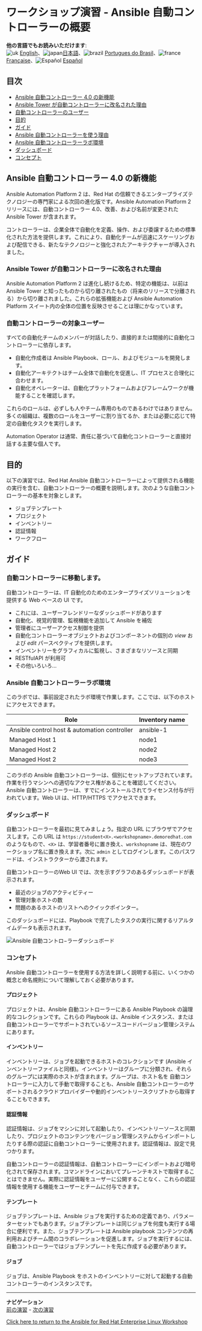 # ワークショップ演習 - Ansible 自動コントローラーの概要

**他の言語でもお読みいただけます**:
<br>![uk](../../../images/uk.png) [English](README.md)、![japan](../../../images/japan.png)[日本語](README.ja.md)、![brazil](../../../images/brazil.png) [Portugues do Brasil](README.pt-br.md)、![france](../../../images/fr.png) [Française](README.fr.md)、![Español](../../../images/col.png) [Español](README.es.md)

## 目次

* [Ansible 自動コントローラー 4.0
  の新機能](#whats-new-in-ansible-automation-controller-40)
* [Ansible Tower
  が自動コントローラーに改名された理由](#why-was-ansible-tower-renamed-to-automation-controller)
* [自動コントローラーのユーザー](#who-is-automation-controller-for)
* [目的](#objective)
* [ガイド](#guide)
* [Ansible 自動コントローラーを使う理由](#why-ansible-automation-controller)
* [Ansible
  自動コントローラーラボ環境](#your-ansible-automation-controller-lab-environment)
* [ダッシュボード](#dashboard)
* [コンセプト](#concepts)

## Ansible 自動コントローラー 4.0 の新機能

Ansible Automation Platform 2 は、Red Hat
の信頼できるエンタープライズテクノロジーの専門家による次回の進化版です。Ansible Automation Platform 2
リリースには、自動コントローラー 4.0、改善、および名前が変更された Ansible Tower が含まれます。

コントローラーは、企業全体で自動化を定義、操作、および委譲するための標準化された方法を提供します。これにより、自動化チームが迅速にスケーリングおよび配信できる、新たなテクノロジーと強化されたアーキテクチャーが導入されました。

### Ansible Tower が自動コントローラーに改名された理由

Ansible Automation Platform 2 は進化し続けるため、特定の機能は、以前は Ansible Tower
と知ったものから切り離されたもの（将来のリリースで分離される）から切り離されました。これらの拡張機能および Ansible Automation
Platform スイート内の全体の位置を反映させることは理にかなっています。

### 自動コントローラーの対象ユーザー
すべての自動化チームのメンバーが対話したり、直接的または間接的に自動化コントローラーに依存します。

* 自動化作成者は Ansible Playbook、ロール、およびモジュールを開発します。
* 自動化アーキテクトはチーム全体で自動化を促進し、IT プロセスと合理化に合わせます。
* 自動化オペレーターは、自動化プラットフォームおよびフレームワークが機能することを確認します。

これらのロールは、必ずしも人やチーム専用のものであるわけではありません。多くの組織は、複数のロールをユーザーに割り当てるか、または必要に応じて特定の自動化タスクを実行します。

Automation Operator は通常、責任に基づいて自動化コントローラーと直接対話する主要な個人です。

## 目的

以下の演習では、Red Hat Ansible
自動コントローラーによって提供される機能の実行を含む、自動コントローラーの概要を説明します。次のような自動コントローラーの基本を対象とします。

* ジョブテンプレート
* プロジェクト
* インベントリー
* 認証情報
* ワークフロー

## ガイド

### 自動コントローラーに移動します。

自動コントローラーは、IT 自動化のためのエンタープライズソリューションを提供する Web ベースの UI です。

* これには、ユーザーフレンドリーなダッシュボードがあります
* 自動化、視覚的管理、監視機能を追加して Ansible を補佐
* 管理者にユーザーアクセス制御を提供
* 自動化コントローラーオブジェクトおよびコンポーネントの個別の _view_ および _edit_ パースペクティブを提供します。
* インベントリーをグラフィカルに監視し、さまざまなリソースと同期
* RESTfulAPI が利用可
* その他いろいろ...

### Ansible 自動コントローラーラボ環境

このラボでは、事前設定されたラボ環境で作業します。ここでは、以下のホストにアクセスできます。

| Role                                          | Inventory name |
| --------------------------------------------- | ---------------|
| Ansible control host & automation controller  | ansible-1      |
| Managed Host 1                                | node1          |
| Managed Host 2                                | node2          |
| Managed Host 2                                | node3          |

このラボの Ansible
自動コントローラーは、個別にセットアップされています。作業を行うマシンへの適切なアクセス権があることを確認してください。Ansible
自動コントローラーは、すでにインストールされてライセンス付与が行われています。Web UI は、HTTP/HTTPS でアクセスできます。

### ダッシュボード

自動コントローラーを最初に見てみましょう。指定の URL にブラウザでアクセスします。この URL は `https://student<X>.<workshopname>.demoredhat.com` のようなもので、`<X>` は、学習者番号に置き換え、`workshopname` は、現在のワークショップ名に置き換えます。次に `admin` としてログインします。このパスワードは、インストラクターから渡されます。

自動コントローラーのWeb UI では、次を示すグラフのあるダッシュボードが表示されます。

* 最近のジョブのアクティビティー
* 管理対象ホストの数
* 問題のあるホストのリストへのクイックポインター。

このダッシュボードには、Playbook で完了したタスクの実行に関するリアルタイムデータも表示されます。

![Ansible 自動コントロ−ラーダッシュボード](images/controller_dashboard.jpg)

### コンセプト

Ansible 自動コントローラーを使用する方法を詳しく説明する前に、いくつかの概念と命名規則について理解しておく必要があります。

#### プロジェクト

プロジェクトは、Ansible 自動コントローラーにある Ansible Playbook の論理的なコレクションです。これらの Playbook
は、Ansible インスタンス、または自動コントローラーでサポートされているソースコードバージョン管理システムにあります。

#### インベントリー

インベントリーは、ジョブを起動できるホストのコレクションです (Ansible
インベントリーファイルと同様)。インベントリーはグループに分類され、それらのグループには実際のホストが含まれます。グループは、ホスト名を
自動コントローラーに入力して手動で取得することも、Ansible
自動コントローラーのサポートされるクラウドプロバイダーや動的インベントリースクリプトから取得することもできます。

#### 認証情報

認証情報は、ジョブをマシンに対して起動したり、インベントリーソースと同期したり、プロジェクトのコンテンツをバージョン管理システムからインポートしたりする際の認証に自動コントローラーに使用されます。認証情報は、設定で見つかります。

自動コントローラーの認証情報は、自動コントローラーにインポートおよび暗号化されて保存されます。コマンドラインにおいてプレーンテキストで取得することはできません。実際に認証情報をユーザーに公開することなく、これらの認証情報を使用する機能をユーザーとチームに付与できます。

#### テンプレート

ジョブテンプレートは、Ansible
ジョブを実行するための定義であり、パラメーターセットでもあります。ジョブテンプレートは同じジョブを何度も実行する場合に便利です。また、ジョブテンプレートは
Ansible playbook
コンテンツの再利用およびチーム間のコラボレーションを促進します。ジョブを実行するには、自動コントローラーではジョブテンプレートを先に作成する必要があります。

#### ジョブ

ジョブは、Ansible Playbook をホストのインベントリーに対して起動する自動コントローラーのインスタンスです。

---
**ナビゲーション**
<br>
[前の演習](../1.7-role/README.ja.md) - [次の演習](../2.2-cred/README.ja.md)

[Click here to return to the Ansible for Red Hat Enterprise Linux
Workshop](../README.md#section-2---ansible-tower-exercises)
